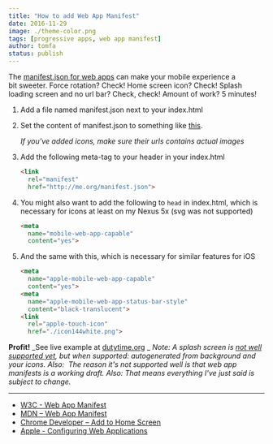 ```yaml
---
title: "How to add Web App Manifest"
date: 2016-11-29
image: ./theme-color.png
tags: [progressive apps, web app manifest]
author: tomfa
status: publish
---
```


The [manifest.json for web apps](https://developer.mozilla.org/en-US/docs/Web/Manifest) can make your mobile experience a bit sweeter. Force rotation? Check! Home screen icon? Check! Splash loading screen and no url bar? Check, check! Amount of work? 5 minutes!

1.  Add a file named manifest.json next to your index.html
2.  Set the content of manifest.json to something like [this](https://gist.github.com/tomfa/0dabc8f36ae5c9e10ee48c40f5e17a56).
    
    _If you've added icons, make sure their urls contains actual images_

3.  Add the following meta-tag to your header in your index.html 
    
    ```html
    <link 
      rel="manifest" 
      href="http://me.org/manifest.json">
    ```

4.  You might also want to add the following to `head` in index.html, which is necessary for icons at least on my Nexus 5x (svg was not supported) 
    
    ```html
    <meta 
      name="mobile-web-app-capable" 
      content="yes">
    ```

5.  And the same with this, which is necessary for similar features for iOS
    
    ```html
    <meta 
      name="apple-mobile-web-app-capable" 
      content="yes">
    <meta 
      name="apple-mobile-web-app-status-bar-style" 
      content="black-translucent">
    <link 
      rel="apple-touch-icon" 
      href="./icon144white.png">
    ```
    

**Profit!** _See live example at [dutytime.org](https://dutytime.org/) _ _Note: A splash screen is [not well supported yet](https://developer.mozilla.org/en-US/docs/Web/Manifest#Splash_screens), but when supported: autogenerated from background and your icons. Also:  The reason it's not supported well is that web app manifests is a working draft. Also: That means everything I've just said is subject to change._

* * *

*   [W3C - Web App Manifest](https://www.w3.org/TR/appmanifest/)
*   [MDN – Web App Manifest](https://developer.mozilla.org/en-US/docs/Web/Manifest)
*   [Chrome Developer – Add to Home Screen](https://developer.chrome.com/multidevice/android/installtohomescreen)
*   [Apple - Configuring Web Applications](https://developer.apple.com/library/content/documentation/AppleApplications/Reference/SafariWebContent/ConfiguringWebApplications/ConfiguringWebApplications.html)
